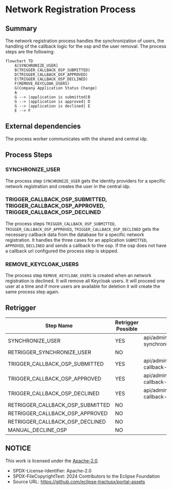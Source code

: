 # Network Registration Process

## Summary

The network registration process handles the synchronization of users, the handling of the callback logic for the osp and the user removal. The process steps are the following:

```mermaid
flowchart TD
    A[SYNCHRONIZE_USER]
    B(TRIGGER_CALLBACK_OSP_SUBMITTED)
    D(TRIGGER_CALLBACK_OSP_APPROVED)
    E(TRIGGER_CALLBACK_OSP_DECLINED)
    F(REMOVE_KEYCLOAK_USERS)
    G(Company Application Status Change)
    A
    G --> |application is submitted|B
    G --> |application is approved| D
    G --> |application is declined| E
    E --> F
```

## External dependencies

The process worker communicates with the shared and central idp.

## Process Steps

### SYNCHRONIZE_USER

The process step `SYNCHRONIZE_USER` gets the identity providers for a specific network registration and creates the user in the central idp.

### TRIGGER_CALLBACK_OSP_SUBMITTED, TRIGGER_CALLBACK_OSP_APPROVED, TRIGGER_CALLBACK_OSP_DECLINED

The process steps `TRIGGER_CALLBACK_OSP_SUBMITTED`, `TRIGGER_CALLBACK_OSP_APPROVED`, `TRIGGER_CALLBACK_OSP_DECLINED` gets the necessary callback data from the database for a specific network registration. It handles the three cases for an application `SUBMITTED`, `APPROVED`, `DECLINED` and sends a callback to the osp. If the osp does not have a callback url configured the process step is skipped.

### REMOVE_KEYCLOAK_USERS

The process step `REMOVE_KEYCLOAK_USERS` is created when an network registration is declined. It will remove all Keycloak users. It will proceed one user at a time and if more users are available for deletion it will create the same process step again.

## Retrigger

| Step Name                        | Retrigger Possible | Retrigger Endpoint                                                                    |
| -------------------------------- | ------------------ | ------------------------------------------------------------------------------------- |
| SYNCHRONIZE_USER                 | YES                | api/administration/registration/network/{externalId}/retrigger-synchronize-users      |
| RETRIGGER_SYNCHRONIZE_USER       | NO                 |                                                                                       |
| TRIGGER_CALLBACK_OSP_SUBMITTED   | YES                | api/administration/registration/network/{externalId}/retrigger-callback-osp-submitted |
| TRIGGER_CALLBACK_OSP_APPROVED    | YES                | api/administration/registration/network/{externalId}/retrigger-callback-osp-approve   |
| TRIGGER_CALLBACK_OSP_DECLINED    | YES                | api/administration/registration/network/{externalId}/retrigger-callback-osp-decline   |
| RETRIGGER_CALLBACK_OSP_SUBMITTED | NO                 |                                                                                       |
| RETRIGGER_CALLBACK_OSP_APPROVED  | NO                 |                                                                                       |
| RETRIGGER_CALLBACK_OSP_DECLINED  | NO                 |                                                                                       |
| MANUAL_DECLINE_OSP               | NO                 |                                                                                       |

## NOTICE

This work is licensed under the [Apache-2.0](https://www.apache.org/licenses/LICENSE-2.0).

- SPDX-License-Identifier: Apache-2.0
- SPDX-FileCopyrightText: 2024 Contributors to the Eclipse Foundation
- Source URL: https://github.com/eclipse-tractusx/portal-assets
